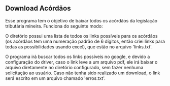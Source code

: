 Download Acórdãos
---
Esse programa tem o objetivo de baixar todos os acórdãos da legislação tributária mineira.
Funciona do seguinte modo:

O diretório possui uma lista de todos os links possíveis para os acórdãos (os acórdãos tem uma numeração padrão de 6 dígitos, então criei links para todas as possibilidades usando excel), que estão no arquivo 'links.txt'.

O programa irá buscar todos os links possíveis no google, e devido a configuração do driver, caso o link leve a um arquivo pdf, ele irá baixar o arquivo diretamente no diretório configurado, sem fazer nenhuma solicitação ao usuário. Caso não tenha sido realizado um download, o link será escrito em um arquivo chamado 'erros.txt'.

